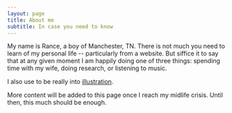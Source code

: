 ```yaml
---
layout: page
title: About me
subtitle: In case you need to know
---
```


My name is Rance, a boy of Manchester, TN. There is not much you need to learn of my personal life -- particularly from a website. But siffice it to say that at any given moment I am happily doing one of three things: spending time with my wife, doing research, or listening to music.

I also use to be really into <a href="https://hitrecord.org/users/CoAM/records">illustration</a>.

More content will be added to this page once I reach my midlife crisis. Until then, this much should be enough.
